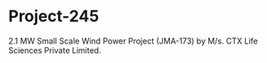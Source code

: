 # Project-245
2.1 MW Small Scale Wind Power Project (JMA-173) by M/s. CTX Life Sciences Private Limited.
